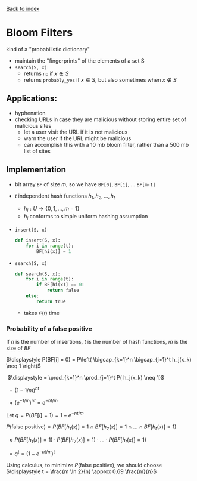 [Back to index](index)

# Bloom Filters

kind of a "probabilistic dictionary"

- maintain the "fingerprints" of the elements of a set S
- `search(S, x)`
  - returns `no` if $x \not \in S$
  - returns `probably_yes` if $x \in S$, but also sometimes when $x \not \in S$

## Applications:

- hyphenation
- checking URLs in case they are malicious without storing entire set of malicious sites
  - let a user visit the URL if it is not malicious
  - warn the user if the URL might be malicious
  - can accomplish this with a 10 mb bloom filter, rather than a 500 mb list of sites

## Implementation

- bit array `BF` of size $m$, so we have `BF[0]`, `BF[1]`, ... `BF[m-1]`

- $t$ independent hash functions $h_1, h_2, ..., h_t$

  - $h_i : U \to \lbrace 0, 1, ..., m-1 \rbrace$
  - $h_i$ conforms to simple uniform hashing assumption

- `insert(S, x)`

  ```python
  def insert(S, x):
      for i in range(t):
          BF[hi(x)] = 1
  ```
  
- `search(S, x)`
  
  ```python
  def search(S, x):
      for i in range(t):
          if BF[hi(x)] == 0:
              return false
      else:
          return true
  ```
  
  
  - takes $\mathcal O(t)$ time

### Probability of a false positive

If $n$ is the number of insertions, $t$ is the number of hash functions, $m$ is the size of $BF$

$\displaystyle P(BF[i] = 0) = P\left( \bigcap_{k=1}^n \bigcap_{j=1}^t h_j(x_k) \neq 1 \right)$

​		$\displaystyle = \prod_{k=1}^n \prod_{j=1}^t P( h_j(x_k) \neq 1)$

​		$= (1 - 1/m)^{nt}$

​		$\approx (e^{-1/m})^{nt} = e^{-nt/m}$

Let $q = P(BF[i] = 1) = 1 - e^{-nt/m}$

$P(\text{false positive}) = P(BF[h_1(x)] = 1 \cap BF[h_2(x)] = 1\;\cap\; ...\; \cap\; BF[h_t(x)] = 1)$

​		$\approx P(BF[h_1(x)] = 1) \cdot P(BF[h_2(x)] = 1)\; \cdot\; ...\; \cdot\; P(BF[h_t(x)] = 1)$

​		$= q^t = (1 - e^{-nt/m})^t$

Using calculus, to minimize $P(\text{false positive})$, we should choose $\displaystyle t = \frac{m \ln 2}{n} \approx 0.69 \frac{m}{n}$

